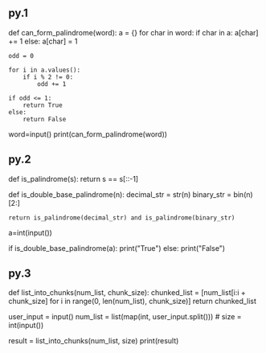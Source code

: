 ##  py.1



def can_form_palindrome(word):
    a = {}
    for char in word:
        if char in a:
            a[char] += 1
        else:
            a[char] = 1
            
    odd = 0
    
    for i in a.values():
        if i % 2 != 0:
            odd += 1
    
    if odd <= 1:
        return True
    else:
        return False

word=input()
print(can_form_palindrome(word))




##  py.2



def is_palindrome(s):
    return s == s[::-1]

def is_double_base_palindrome(n):
    decimal_str = str(n)
    binary_str = bin(n)[2:]  

    return is_palindrome(decimal_str) and is_palindrome(binary_str)


a=int(input())

if is_double_base_palindrome(a):
    print("True")
else:
    print("False")






## py.3




def list_into_chunks(num_list, chunk_size):
    chunked_list = [num_list[i:i + chunk_size] for i in range(0, len(num_list), chunk_size)]
    return chunked_list


user_input = input()
num_list = list(map(int, user_input.split()))  #
size = int(input())


result = list_into_chunks(num_list, size)
print(result)


